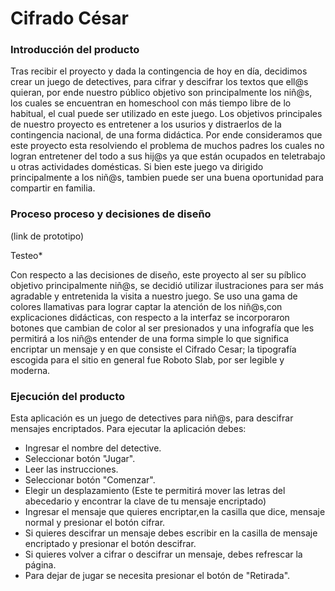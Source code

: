 # Cifrado César

### Introducción del producto

 Tras recibir el proyecto y dada la contingencia de hoy en día, decidimos crear un juego de detectives, para cifrar y descifrar los textos que ell@s quieran, por ende nuestro público objetivo son principalmente los niñ@s, los cuales se encuentran en homeschool con más tiempo libre de lo habitual, el cual puede ser utilizado en este juego.
 Los objetivos principales de nuestro proyecto es entretener a los usurios y distraerlos de la contingencia nacional, de una forma didáctica. Por ende consideramos que este proyecto esta resolviendo el problema de muchos padres los cuales no logran entretener del todo a sus hij@s ya que están ocupados en teletrabajo u otras actividades domésticas. Si bien este juego va dirigido principalmente a los niñ@s, tambien puede ser una buena oportunidad para compartir en familia.

 ### Proceso proceso y decisiones de diseño

 (link de prototipo)

 Testeo*

 Con respecto a las decisiones de diseño, este proyecto al ser su píblico objetivo principalmente niñ@s, se decidió utilizar ilustraciones para ser más agradable y entretenida la visita a nuestro juego. Se uso una gama de colores llamativas para lograr captar la atención de los niñ@s,con explicaciones didácticas, con respecto a la interfaz se incorporaron botones que cambian de color al ser presionados y una infografía que les permitirá a los niñ@s entender de una forma simple lo que significa encriptar un mensaje y en que consiste el Cifrado Cesar; la tipografía escogida para el sitio en general fue Roboto Slab, por ser legible y moderna.

### Ejecución del producto

Esta aplicación es un juego de detectives para niñ@s, para descifrar mensajes encriptados.
Para ejecutar la aplicación debes:

* Ingresar el nombre del detective.
* Seleccionar botón "Jugar".
* Leer las instrucciones.
* Seleccionar botón "Comenzar".
* Elegir un desplazamiento (Este te permitirá mover las letras del abecedario y encontrar la clave de tu mensaje encriptado)
* Ingresar el mensaje que quieres encriptar,en la casilla que dice, mensaje normal y presionar el botón cifrar.
* Si quieres descifrar un mensaje debes escribir en la casilla de mensaje encriptado y presionar el botón descifrar.
* Si quieres volver a cifrar o descifrar un mensaje, debes refrescar la página.
* Para dejar de jugar se necesita presionar el botón de "Retirada". 